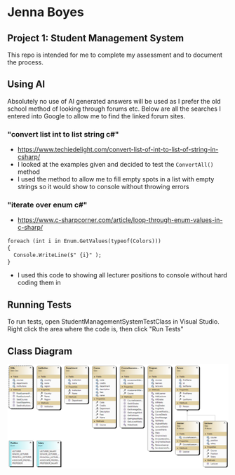 # Jenna Boyes 
## Project 1: Student Management System
This repo is intended for me to complete my assessment and to document the process.

## Using AI
Absolutely no use of AI generated answers will be used as I prefer the old school method of looking through forums etc. Below are all the searches I entered into Google to allow me to find the linked forum sites.

### "convert list int to list string c#"
- https://www.techiedelight.com/convert-list-of-int-to-list-of-string-in-csharp/
- I looked at the examples given and decided to test the `ConvertAll()` method
- I used the method to allow me to fill empty spots in a list with empty strings so it would show to console without throwing errors

### "iterate over enum c#"
- https://www.c-sharpcorner.com/article/loop-through-enum-values-in-c-sharp/
```
foreach (int i in Enum.GetValues(typeof(Colors)))
{
  Console.WriteLine($" {i}" );
}
```
- I used this code to showing all lecturer positions to console without hard coding them in


## Running Tests
To run tests, open StudentManagementSystemTestClass in Visual Studio. Right click the area where the code is, then click "Run Tests"

## Class Diagram
![](JennaB_SMS/ClassDiagram1.png)